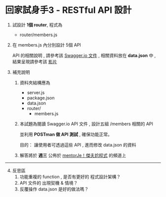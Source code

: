 # 回家試身手3 - RESTful API 設計

1. 試設計 **1個 router**, 程式為 
    - router/members.js

2. 在 members.js 內分別設計 5個 API

   API 的相關說明 , 請參考該 [Swagger.io 文件](https://reurl.cc/NZkVD6) , 相關資料放在 **data.json** 中 , 結果呈現請參考該 [影片](https://reurl.cc/NZkVD6)
        
3. 補充說明 
    1) 資料夾結構應為
        - server.js
        - package.json
        - data.json
        - router/
          - members.js

    2) 本試題為閱讀 Swagger.io API 文件 , 設計五組 /members 相關的 API 

       並利用 **POSTman 做 API 測試** , 確保功能正常。 

       目的： 讓使用者可透過這些 API , 進而修改 data.json 的資料
       
    3) 解答將於 **週三** 公佈於 [mentorJe！傑夫尬程式](https://reurl.cc/kL6bLK) 的頻道上

---

4. 反思區
    1) 功能重複的 function , 是否有更好的 程式設計架構？
    2) API 文件的 出現契機 & 情境？
    3) 反覆操作 data.json 是好的做法嗎？